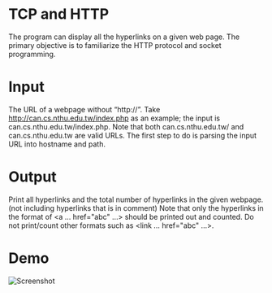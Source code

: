 # TCP and HTTP

The program can display all the hyperlinks on a given web page. The primary objective is
to familiarize the HTTP protocol and socket programming.

# Input 
The URL of a webpage without “http://”. 
Take http://can.cs.nthu.edu.tw/index.php as an example; the input is can.cs.nthu.edu.tw/index.php.
Note that both can.cs.nthu.edu.tw/ and can.cs.nthu.edu.tw are valid URLs. 
The first step to do is parsing the input URL into hostname and path. 

# Output
Print all hyperlinks and the total number of hyperlinks in the given webpage. (not including hyperlinks that is in comment)
Note that only the hyperlinks in the format of <a … href="abc" …></a> should be printed out and counted.
Do not print/count other formats such as <link … href="abc" …>.

# Demo
![Screenshot](https://github.com/jeffabc1997/Socket_Programming/assets/55129114/9d5cf04d-1550-41b9-a80e-e2df14a26b66)
